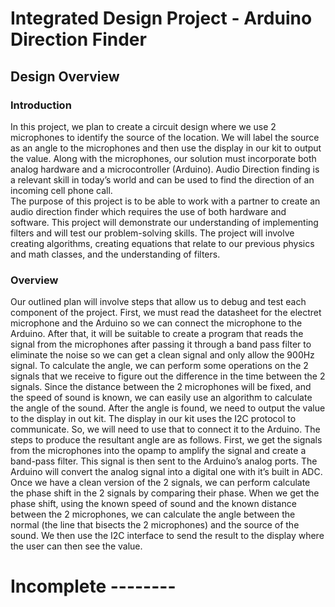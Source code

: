 # Integrated Design Project - Arduino Direction Finder 
## Design Overview
### Introduction
In this project, we plan to create a circuit design where we use 2 microphones to identify the source of the location. We will label the source as an angle to the microphones and then use the display in our kit to output the value. Along with the microphones, our solution must incorporate both analog hardware and a microcontroller (Arduino).  Audio Direction finding is a relevant skill in today’s world and can be used to find the direction of an incoming cell phone call. 
<br /> The purpose of this project is to be able to work with a partner to create an audio direction finder which requires the use of both hardware and software. This project will demonstrate our understanding of implementing filters and will test our problem-solving skills. The project will involve creating algorithms, creating equations that relate to our previous physics and math classes, and the understanding of filters.

### Overview
Our outlined plan will involve steps that allow us to debug and test each component of the project. First, we must read the datasheet for the electret microphone and the Arduino so we can connect the microphone to the Arduino. After that, it will be suitable to create a program that reads the signal from the microphones after passing it through a band pass filter to eliminate the noise so we can get a clean signal and only allow the 900Hz signal.
To calculate the angle, we can perform some operations on the 2 signals that we receive to figure out the difference in the time between the 2 signals. Since the distance between the 2 microphones will be fixed, and the speed of sound is known, we can easily use an algorithm to calculate the angle of the sound. 
After the angle is found, we need to output the value to the display in out kit. The display in our kit uses the I2C protocol to communicate. So, we will need to use that to connect it to the Arduino. 
The steps to produce the resultant angle are as follows. First, we get the signals from the microphones into the opamp to amplify the signal and create a band-pass filter. This signal is then sent to the Arduino’s analog ports. The Arduino will convert the analog signal into a digital one with it’s built in ADC. Once we have a clean version of the 2 signals, we can perform calculate the phase shift in the 2 signals by comparing their phase. When we get the phase shift, using the known speed of sound and the known distance between the 2 microphones, we can calculate the angle between the normal (the line that bisects the 2 microphones) and the source of the sound. We then use the I2C interface to send the result to the display where the user can then see the value.  



# Incomplete --------
